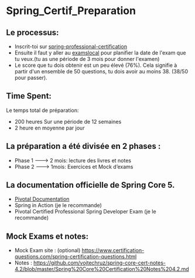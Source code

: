 # Spring_Certif_Preparation

## Le processus:
 
- Inscrit-toi sur [spring-professional-certification](https://pivotal.io/training/certification/spring-professional-certification)
- Ensuite il faut y aller au [examslocal](https://www.examslocal.com/) pour planifier la date de l'exam que tu veux.(tu as une période de 3 mois pour donner l'examen)
- Le score que tu dois obtenir est un peu élevé (76%). Cela signifie à partir d'un ensemble de 50 questions, tu dois avoir au moins 38. (38/50 pour passer).

## Time Spent:

 Le temps total de préparation:
- 200 heures Sur une période de 12 semaines
- 2 heure en moyenne par jour

## La préparation a été divisée en 2 phases :

- Phase 1 ---> 2 mois: lecture des livres et notes
- Phase 2 ---> 1mois: Exercices et Mock d’exams

## La documentation officielle de Spring Core 5.
- [Pivotal Documentation](https://github.com/aalloum/Spring_Tools/tree/master/Spring_Certif_Preparation/Pivotal_Documentation)
- Spring in Action (je le recommande)
- Pivotal Certified Professional Spring Developer Exam (je le recommande)

## Mock Exams et notes:

- Mock Exam site : (optional) https://www.certification-questions.com/spring-certification-questions.html
- Notes : https://github.com/vojtechruz/spring-core-cert-notes-4.2/blob/master/Spring%20Core%20Certification%20Notes%204.2.md
